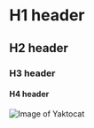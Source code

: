 # H1 header
## H2 header
### H3 header
#### H4 header

![Image of Yaktocat](https://octodex.github.com/images/yaktocat.png)
